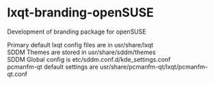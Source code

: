 # lxqt-branding-openSUSE
Development of branding package for openSUSE

Primary default lxqt config files are in usr/share/lxqt  
SDDM Themes are stored in usr/share/sddm/themes  
SDDM Global config is etc/sddm.conf.d/kde_settings.conf  
pcmanfm-qt default settings are usr/share/pcmanfm-qt/lxqt/pcmanfm-qt.conf  

